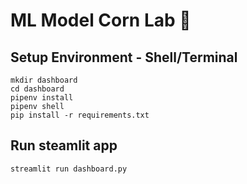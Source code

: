 # ML Model Corn Lab 🌽

## Setup Environment - Shell/Terminal
```
mkdir dashboard
cd dashboard
pipenv install
pipenv shell
pip install -r requirements.txt
```

## Run steamlit app
```
streamlit run dashboard.py
```
